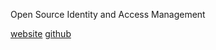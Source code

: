 Open Source Identity and Access Management

[website](https://www.keycloak.org/)
[github](https://github.com/keycloak/keycloak)

